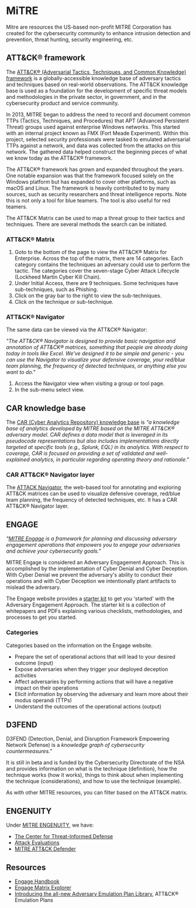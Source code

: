 # MiTRE

Mitre are resources the US-based non-profit MITRE Corporation has created for the cybersecurity community to enhance intrusion detection and prevention, threat hunting, security engineering, etc.

## ATT&CK® framework

The [ATT&CK® (Adversarial Tactics, Techniques, and Common Knowledge) framework](https://attack.mitre.org/) is a 
globally-accessible knowledge base of adversary tactics and techniques based on real-world observations. The ATT&CK 
knowledge base is used as a foundation for the development of specific threat models and methodologies in the private 
sector, in government, and in the cybersecurity product and service community.

In 2013, MITRE began to address the need to record and document common TTPs (Tactics, Techniques, and Procedures) that 
APT (Advanced Persistent Threat) groups used against enterprise Windows networks. This started with an internal project 
known as FMX (Fort Meade Experiment). Within this project, selected security professionals were tasked to emulated 
adversarial TTPs against a network, and data was collected from the attacks on this network. The gathered data helped 
construct the beginning pieces of what we know today as the ATT&CK® framework.

The ATT&CK® framework has grown and expanded throughout the years. One notable expansion was that the framework 
focused solely on the Windows platform but has expanded to cover other platforms, such as macOS and Linux. The 
framework is heavily contributed to by many sources, such as security researchers and threat intelligence reports. 
Note this is not only a tool for blue teamers. The tool is also useful for red teamers.

The ATT&CK Matrix can be used to map a threat group to their tactics and techniques. There are several methods the 
search can be initiated.

### ATT&CK® Matrix

1. Goto to the bottom of the page to view the ATT&CK® Matrix for Enterprise. Across the top of the matrix, there are 14 
categories. Each category contains the techniques an adversary could use to perform the tactic. The categories cover 
the seven-stage Cyber Attack Lifecycle (Lockheed Martin Cyber Kill Chain).
2. Under Initial Access, there are 9 techniques. Some techniques have sub-techniques, such as Phishing.
3. Click on the gray bar to the right to view the sub-techniques.
4. Click on the technique or sub-technique.

### ATT&CK® Navigator

The same data can be viewed via the ATT&CK® Navigator: 

_"The ATT&CK® Navigator is designed to provide basic navigation and annotation of ATT&CK® matrices, something that people are already doing today in tools like Excel. We've designed it to be simple and generic - you can use the Navigator to visualize your defensive coverage, your red/blue team planning, the frequency of detected techniques, or anything else you want to do."_

1. Access the Navigator view when visiting a group or tool page.
2. In the sub-menu select view.

## CAR knowledge base

The [CAR (Cyber Analytics Repository) knowledge base](https://car.mitre.org/) is _"a knowledge base of analytics developed by MITRE based on the MITRE ATT&CK® adversary model. CAR defines a data model that is leveraged in its pseudocode representations but also includes implementations directly targeted at specific tools (e.g., Splunk, EQL) in its analytics. With respect to coverage, CAR is focused on providing a set of validated and well-explained analytics, in particular regarding operating theory and rationale."_

### CAR ATT&CK® Navigator layer

The [ATTACK Navigator](https://mitre-attack.github.io/attack-navigator/), the web-based tool for annotating and 
exploring ATT&CK matrices can be used to visualize defensive coverage, red/blue team planning, the frequency of 
detected techniques, etc. It has a CAR ATT&CK® Navigator layer.

## ENGAGE

_"[MITRE Engage](https://engage.mitre.org/) is a framework for planning and discussing adversary engagement operations that empowers you to engage your adversaries and achieve your cybersecurity goals."_

MITRE Engage is considered an Adversary Engagement Approach. This is accomplished by the implementation of Cyber 
Denial and Cyber Deception. With Cyber Denial we prevent the adversary's ability to conduct their operations and with Cyber Deception we 
intentionally plant artifacts to mislead the adversary. 

The Engage website provides a [starter kit](https://engage.mitre.org/starter-kit/) to get you 'started' with the 
Adversary Engagement Approach. The starter kit is a collection of whitepapers and PDFs explaining various checklists, 
methodologies, and processes to get you started. 

### Categories

Categories based on the information on the Engage website.

* Prepare the set of operational actions that will lead to your desired outcome (input)
* Expose adversaries when they trigger your deployed deception activities 
* Affect adversaries by performing actions that will have a negative impact on their operations
* Elicit information by observing the adversary and learn more about their modus operandi (TTPs)
* Understand the outcomes of the operational actions (output)

## D3FEND

D3FEND (Detection, Denial, and Disruption Framework Empowering Network Defense) is a _knowledge graph of cybersecurity countermeasures."_

It is still in beta and is funded by the Cybersecurity Directorate of the NSA and provides information on what is the technique (definition), how the technique works (how it works), things to think about when implementing the technique (considerations), and how to use the technique (example).

As with other MITRE resources, you can filter based on the ATT&CK matrix.

## ENGENUITY

Under [MITRE ENGENUITY](https://mitre-engenuity.org/), we have: 

* [The Center for Threat-Informed Defense](https://mitre-engenuity.org/cybersecurity/ctid/)
* [Attack Evaluations](https://mitre-engenuity.org/cybersecurity/attackevaluations/)
* [MITRE ATT&CK Defender](https://mitre-engenuity.org/cybersecurity/mad/)

## Resources

* [Engage Handbook](https://engage.mitre.org/wp-content/uploads/2022/04/EngageHandbook-v1.0.pdf)
* [Engage Matrix Explorer](https://engage.mitre.org/matrix)
* [Introducing the all-new Adversary Emulation Plan Library](https://medium.com/mitre-engenuity/introducing-the-all-new-adversary-emulation-plan-library-234b1d543f6b), ATT&CK® Emulation Plans
